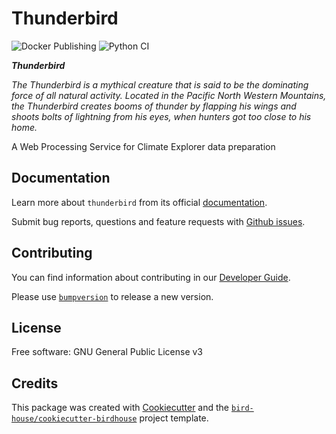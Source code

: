 # Thunderbird
![Docker Publishing](https://github.com/pacificclimate/thunderbird/workflows/Docker%20Publishing/badge.svg)
![Python CI](https://github.com/pacificclimate/thunderbird/workflows/Python%20CI/badge.svg)

___Thunderbird___

_The Thunderbird is a mythical creature that is said to be the dominating force of all natural activity. Located in the Pacific North Western Mountains, the Thunderbird creates booms of thunder by flapping his wings and shoots bolts of lightning from his eyes, when hunters got too close to his home._

A Web Processing Service for Climate Explorer data preparation

## Documentation
Learn more about `thunderbird` from its official [documentation](https://pacificclimate.github.io/thunderbird/).

Submit bug reports, questions and feature requests with [Github issues](https://github.com/pacificclimate/thunderbird/issues).

## Contributing
You can find information about contributing in our [Developer Guide](https://pacificclimate.github.io/thunderbird/dev_guide.html).

Please use [`bumpversion`](https://pypi.org/project/bumpversion/) to release a new version.

## License
Free software: GNU General Public License v3

## Credits
This package was created with [Cookiecutter](https://github.com/audreyr/cookiecutter) and the [`bird-house/cookiecutter-birdhouse`](https://github.com/bird-house/cookiecutter-birdhouse) project template.
